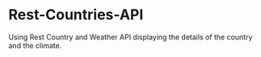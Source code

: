 # Rest-Countries-API
Using Rest Country and Weather API displaying the details of the country and the climate.
